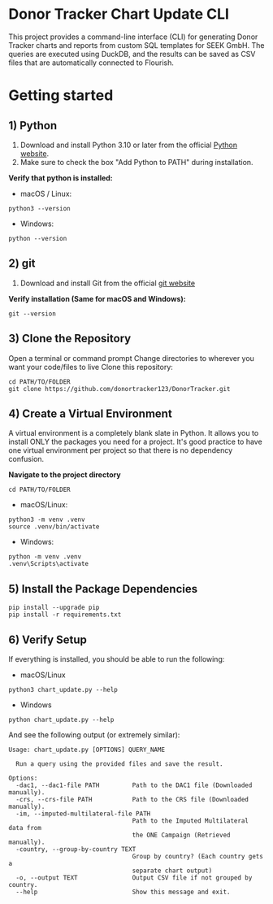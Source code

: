 # Donor Tracker Chart Update CLI

This project provides a command-line interface (CLI) for generating Donor Tracker charts and reports from custom SQL templates for SEEK GmbH. The queries are executed using DuckDB, and the results can be saved as CSV files that are automatically connected to Flourish. 

# Getting started

## 1) Python

1. Download and install Python 3.10 or later from the official [Python website](https://www.python.org/downloads/).
2. Make sure to check the box "Add Python to PATH" during installation.

**Verify that python is installed:** 

* macOS / Linux:
```
python3 --version
```

* Windows:
```
python --version
```

## 2) git

1. Download and install Git from the official [git website](https://git-scm.com/)

**Verify installation (Same for macOS and Windows):**
```
git --version
```

## 3) Clone the Repository
Open a terminal or command prompt
Change directories to wherever you want your code/files to live
Clone this repository:
```
cd PATH/TO/FOLDER
git clone https://github.com/donortracker123/DonorTracker.git
```

## 4) Create a Virtual Environment
A virtual environment is a completely blank slate in Python. It allows you to install ONLY the packages you need for a project. It's good practice to have one virtual environment per project so that there is no dependency confusion. 

**Navigate to the project directory**
```
cd PATH/TO/FOLDER
```

* macOS/Linux: 
```
python3 -m venv .venv
source .venv/bin/activate
```

* Windows:
```
python -m venv .venv
.venv\Scripts\activate
```

## 5) Install the Package Dependencies

```
pip install --upgrade pip
pip install -r requirements.txt
```

## 6) Verify Setup

If everything is installed, you should be able to run the following: 

* macOS/Linux
```
python3 chart_update.py --help
```

* Windows
```
python chart_update.py --help
```

And see the following output (or extremely similar):
```
Usage: chart_update.py [OPTIONS] QUERY_NAME

  Run a query using the provided files and save the result.

Options:
  -dac1, --dac1-file PATH         Path to the DAC1 file (Downloaded manually).
  -crs, --crs-file PATH           Path to the CRS file (Downloaded manually).
  -im, --imputed-multilateral-file PATH
                                  Path to the Imputed Multilateral data from
                                  the ONE Campaign (Retrieved manually).
  -country, --group-by-country TEXT
                                  Group by country? (Each country gets a
                                  separate chart output)
  -o, --output TEXT               Output CSV file if not grouped by country.
  --help                          Show this message and exit.
```